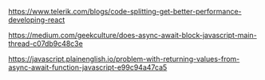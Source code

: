 https://www.telerik.com/blogs/code-splitting-get-better-performance-developing-react

https://medium.com/geekculture/does-async-await-block-javascript-main-thread-c07db9c48c3e

https://javascript.plainenglish.io/problem-with-returning-values-from-async-await-function-javascript-e99c94a47ca5
